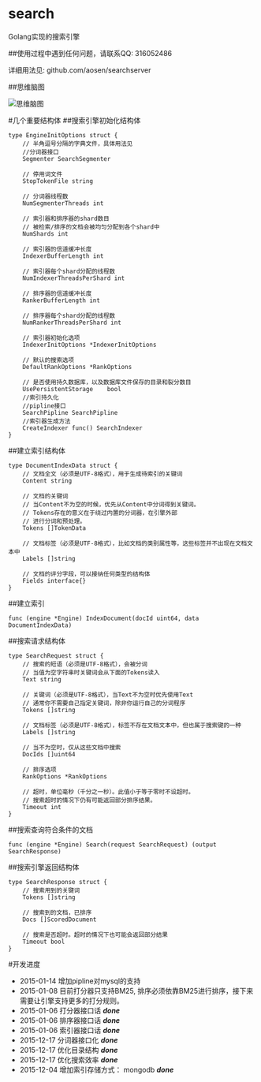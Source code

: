 # search
Golang实现的搜索引擎

##使用过程中遇到任何问题，请联系QQ: 316052486

详细用法见: github.com/aosen/searchserver

##思维脑图

![思维脑图](http://i4.tietuku.com/90be97573a6c3115.png "思维脑图")

#几个重要结构体
##搜索引擎初始化结构体
```Golang
type EngineInitOptions struct {
	// 半角逗号分隔的字典文件，具体用法见
    //分词器接口
	Segmenter SearchSegmenter

	// 停用词文件
	StopTokenFile string

	// 分词器线程数
	NumSegmenterThreads int

	// 索引器和排序器的shard数目
	// 被检索/排序的文档会被均匀分配到各个shard中
	NumShards int

	// 索引器的信道缓冲长度
	IndexerBufferLength int

	// 索引器每个shard分配的线程数
	NumIndexerThreadsPerShard int

	// 排序器的信道缓冲长度
	RankerBufferLength int

	// 排序器每个shard分配的线程数
	NumRankerThreadsPerShard int

	// 索引器初始化选项
	IndexerInitOptions *IndexerInitOptions

	// 默认的搜索选项
	DefaultRankOptions *RankOptions

	// 是否使用持久数据库，以及数据库文件保存的目录和裂分数目
	UsePersistentStorage    bool
    //索引持久化
    //pipline接口
    SearchPipline SearchPipline
	//索引器生成方法
	CreateIndexer func() SearchIndexer
}
```
##建立索引结构体
```Golang
type DocumentIndexData struct {
	// 文档全文（必须是UTF-8格式），用于生成待索引的关键词
	Content string

	// 文档的关键词
	// 当Content不为空的时候，优先从Content中分词得到关键词。
	// Tokens存在的意义在于绕过内置的分词器，在引擎外部
	// 进行分词和预处理。
	Tokens []TokenData

	// 文档标签（必须是UTF-8格式），比如文档的类别属性等，这些标签并不出现在文档文本中
	Labels []string

	// 文档的评分字段，可以接纳任何类型的结构体
	Fields interface{}
}
```
##建立索引
```Golang
func (engine *Engine) IndexDocument(docId uint64, data DocumentIndexData)
```
##搜索请求结构体
```Golang
type SearchRequest struct {
	// 搜索的短语（必须是UTF-8格式），会被分词
	// 当值为空字符串时关键词会从下面的Tokens读入
	Text string

	// 关键词（必须是UTF-8格式），当Text不为空时优先使用Text
	// 通常你不需要自己指定关键词，除非你运行自己的分词程序
	Tokens []string

	// 文档标签（必须是UTF-8格式），标签不存在文档文本中，但也属于搜索键的一种
	Labels []string

	// 当不为空时，仅从这些文档中搜索
	DocIds []uint64

	// 排序选项
	RankOptions *RankOptions

	// 超时，单位毫秒（千分之一秒）。此值小于等于零时不设超时。
	// 搜索超时的情况下仍有可能返回部分排序结果。
	Timeout int
}
```
##搜索查询符合条件的文档
```Golang
func (engine *Engine) Search(request SearchRequest) (output SearchResponse)
```
##搜索引擎返回结构体
```Golang
type SearchResponse struct {
	// 搜索用到的关键词
	Tokens []string

	// 搜索到的文档，已排序
	Docs []ScoredDocument

	// 搜索是否超时。超时的情况下也可能会返回部分结果
	Timeout bool
}
```

#开发进度
* 2015-01-14 增加pipline对mysql的支持
* 2015-01-08 目前打分器只支持BM25, 排序必须依靠BM25进行排序，接下来需要让引擎支持更多的打分规则。
* 2015-01-06 打分器接口话  ***done***
* 2015-01-06 排序器接口话  ***done***
* 2015-01-06 索引器接口话  ***done***
* 2015-12-17 分词器接口化  ***done***
* 2015-12-17 优化目录结构  ***done***
* 2015-12-17 优化搜索效率  ***done***
* 2015-12-04 增加索引存储方式： mongodb ***done***
